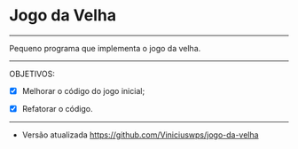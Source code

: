# Jogo da Velha

---------------

Pequeno programa que implementa o jogo da velha.

---------------
OBJETIVOS:

- [x] Melhorar o código do jogo inicial;
- [x] Refatorar o código.


-------------------------------------------------------
- Versão atualizada https://github.com/Viniciuswps/jogo-da-velha

      
  
